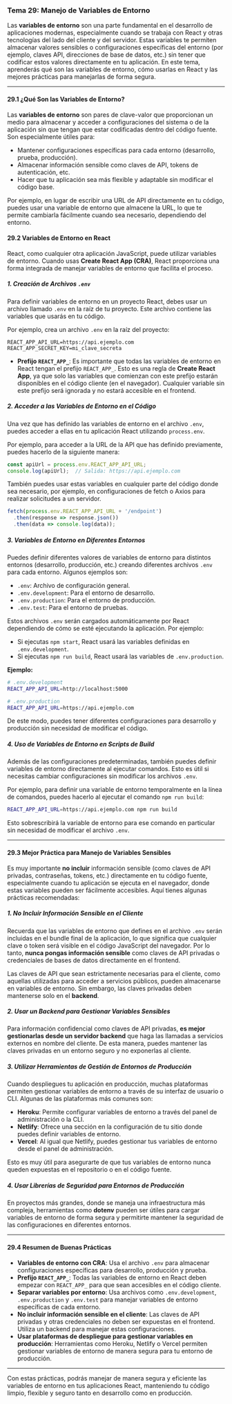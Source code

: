 ### **Tema 29: Manejo de Variables de Entorno**

Las **variables de entorno** son una parte fundamental en el desarrollo de aplicaciones modernas, especialmente cuando se trabaja con React y otras tecnologías del lado del cliente y del servidor. Estas variables te permiten almacenar valores sensibles o configuraciones específicas del entorno (por ejemplo, claves API, direcciones de base de datos, etc.) sin tener que codificar estos valores directamente en tu aplicación. En este tema, aprenderás qué son las variables de entorno, cómo usarlas en React y las mejores prácticas para manejarlas de forma segura.

---

#### **29.1 ¿Qué Son las Variables de Entorno?**

Las **variables de entorno** son pares de clave-valor que proporcionan un medio para almacenar y acceder a configuraciones del sistema o de la aplicación sin que tengan que estar codificadas dentro del código fuente. Son especialmente útiles para:

- Mantener configuraciones específicas para cada entorno (desarrollo, prueba, producción).
- Almacenar información sensible como claves de API, tokens de autenticación, etc.
- Hacer que tu aplicación sea más flexible y adaptable sin modificar el código base.

Por ejemplo, en lugar de escribir una URL de API directamente en tu código, puedes usar una variable de entorno que almacene la URL, lo que te permite cambiarla fácilmente cuando sea necesario, dependiendo del entorno.

#### **29.2 Variables de Entorno en React**

React, como cualquier otra aplicación JavaScript, puede utilizar variables de entorno. Cuando usas **Create React App (CRA)**, React proporciona una forma integrada de manejar variables de entorno que facilita el proceso.

##### **1. Creación de Archivos `.env`**

Para definir variables de entorno en un proyecto React, debes usar un archivo llamado `.env` en la raíz de tu proyecto. Este archivo contiene las variables que usarás en tu código.

Por ejemplo, crea un archivo `.env` en la raíz del proyecto:

```
REACT_APP_API_URL=https://api.ejemplo.com
REACT_APP_SECRET_KEY=mi_clave_secreta
```

- **Prefijo `REACT_APP_`**: Es importante que todas las variables de entorno en React tengan el prefijo `REACT_APP_`. Esto es una regla de **Create React App**, ya que solo las variables que comienzan con este prefijo estarán disponibles en el código cliente (en el navegador). Cualquier variable sin este prefijo será ignorada y no estará accesible en el frontend.

##### **2. Acceder a las Variables de Entorno en el Código**

Una vez que has definido las variables de entorno en el archivo `.env`, puedes acceder a ellas en tu aplicación React utilizando `process.env`. 

Por ejemplo, para acceder a la URL de la API que has definido previamente, puedes hacerlo de la siguiente manera:

```javascript
const apiUrl = process.env.REACT_APP_API_URL;
console.log(apiUrl);  // Salida: https://api.ejemplo.com
```

También puedes usar estas variables en cualquier parte del código donde sea necesario, por ejemplo, en configuraciones de fetch o Axios para realizar solicitudes a un servidor.

```javascript
fetch(process.env.REACT_APP_API_URL + '/endpoint')
  .then(response => response.json())
  .then(data => console.log(data));
```

##### **3. Variables de Entorno en Diferentes Entornos**

Puedes definir diferentes valores de variables de entorno para distintos entornos (desarrollo, producción, etc.) creando diferentes archivos `.env` para cada entorno. Algunos ejemplos son:

- `.env`: Archivo de configuración general.
- `.env.development`: Para el entorno de desarrollo.
- `.env.production`: Para el entorno de producción.
- `.env.test`: Para el entorno de pruebas.

Estos archivos `.env` serán cargados automáticamente por React dependiendo de cómo se esté ejecutando la aplicación. Por ejemplo:

- Si ejecutas `npm start`, React usará las variables definidas en `.env.development`.
- Si ejecutas `npm run build`, React usará las variables de `.env.production`.

**Ejemplo:**

```bash
# .env.development
REACT_APP_API_URL=http://localhost:5000

# .env.production
REACT_APP_API_URL=https://api.ejemplo.com
```

De este modo, puedes tener diferentes configuraciones para desarrollo y producción sin necesidad de modificar el código.

##### **4. Uso de Variables de Entorno en Scripts de Build**

Además de las configuraciones predeterminadas, también puedes definir variables de entorno directamente al ejecutar comandos. Esto es útil si necesitas cambiar configuraciones sin modificar los archivos `.env`.

Por ejemplo, para definir una variable de entorno temporalmente en la línea de comandos, puedes hacerlo al ejecutar el comando `npm run build`:

```bash
REACT_APP_API_URL=https://api.ejemplo.com npm run build
```

Esto sobrescribirá la variable de entorno para ese comando en particular sin necesidad de modificar el archivo `.env`.

---

#### **29.3 Mejor Práctica para Manejo de Variables Sensibles**

Es muy importante **no incluir** información sensible (como claves de API privadas, contraseñas, tokens, etc.) directamente en tu código fuente, especialmente cuando tu aplicación se ejecuta en el navegador, donde estas variables pueden ser fácilmente accesibles. Aquí tienes algunas prácticas recomendadas:

##### **1. No Incluir Información Sensible en el Cliente**

Recuerda que las variables de entorno que defines en el archivo `.env` serán incluidas en el bundle final de la aplicación, lo que significa que cualquier clave o token será visible en el código JavaScript del navegador. Por lo tanto, **nunca pongas información sensible** como claves de API privadas o credenciales de bases de datos directamente en el frontend.

Las claves de API que sean estrictamente necesarias para el cliente, como aquellas utilizadas para acceder a servicios públicos, pueden almacenarse en variables de entorno. Sin embargo, las claves privadas deben mantenerse solo en el **backend**.

##### **2. Usar un Backend para Gestionar Variables Sensibles**

Para información confidencial como claves de API privadas, **es mejor gestionarlas desde un servidor backend** que haga las llamadas a servicios externos en nombre del cliente. De esta manera, puedes mantener las claves privadas en un entorno seguro y no exponerlas al cliente.

##### **3. Utilizar Herramientas de Gestión de Entornos de Producción**

Cuando despliegues tu aplicación en producción, muchas plataformas permiten gestionar variables de entorno a través de su interfaz de usuario o CLI. Algunas de las plataformas más comunes son:

- **Heroku**: Permite configurar variables de entorno a través del panel de administración o la CLI.
- **Netlify**: Ofrece una sección en la configuración de tu sitio donde puedes definir variables de entorno.
- **Vercel**: Al igual que Netlify, puedes gestionar tus variables de entorno desde el panel de administración.

Esto es muy útil para asegurarte de que tus variables de entorno nunca queden expuestas en el repositorio o en el código fuente.

##### **4. Usar Librerías de Seguridad para Entornos de Producción**

En proyectos más grandes, donde se maneja una infraestructura más compleja, herramientas como **dotenv** pueden ser útiles para cargar variables de entorno de forma segura y permitirte mantener la seguridad de las configuraciones en diferentes entornos.

---

#### **29.4 Resumen de Buenas Prácticas**

- **Variables de entorno con CRA**: Usa el archivo `.env` para almacenar configuraciones específicas para desarrollo, producción y prueba.
- **Prefijo `REACT_APP_`**: Todas las variables de entorno en React deben empezar con `REACT_APP_` para que sean accesibles en el código cliente.
- **Separar variables por entorno**: Usa archivos como `.env.development`, `.env.production` y `.env.test` para manejar variables de entorno específicas de cada entorno.
- **No incluir información sensible en el cliente**: Las claves de API privadas y otras credenciales no deben ser expuestas en el frontend. Utiliza un backend para manejar estas configuraciones.
- **Usar plataformas de despliegue para gestionar variables en producción**: Herramientas como Heroku, Netlify o Vercel permiten gestionar variables de entorno de manera segura para tu entorno de producción.

---

Con estas prácticas, podrás manejar de manera segura y eficiente las variables de entorno en tus aplicaciones React, manteniendo tu código limpio, flexible y seguro tanto en desarrollo como en producción.